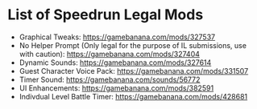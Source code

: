 # List of Speedrun Legal Mods

- Graphical Tweaks: https://gamebanana.com/mods/327537
- No Helper Prompt (Only legal for the purpose of IL submissions, use with caution): https://gamebanana.com/mods/327404
- Dynamic Sounds: https://gamebanana.com/mods/327614
- Guest Character Voice Pack: https://gamebanana.com/mods/331507
- Timer Sound: https://gamebanana.com/sounds/56772
- UI Enhancements: https://gamebanana.com/mods/382591 
- Indivdual Level Battle Timer: https://gamebanana.com/mods/428681
